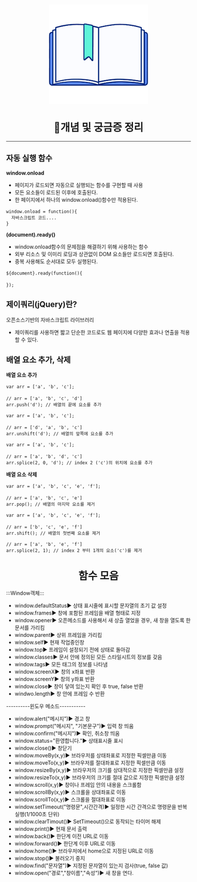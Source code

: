 <div align="center" id="top">
<img height="270px" width="270px" src="./logo.png"><br>
  <h1>📃개념 및 궁금증 정리</h1>
</div>

***
## 자동 실행 함수
**window.onload**
- 페이지가 로드되면 자동으로 실행되는 함수를 구현할 때 사용
- 모든 요소들이 로드된 이후에 호출된다.
- 한 페이지에서 하나의 window.onload()함수만 적용된다.
```
window.onload = function(){
  자바스크립트 코드....
}
```

**(document).ready()**
- window.onload함수의 문제점을 해결하기 위해 사용하는 함수
- 외부 리소스 및 이미리 로딩과 상관없이 DOM 요소들만 로드되면 호출된다.
- 중복 사용해도 순서대로 모두 실행된다.
```
${document}.ready(function(){

});
```

## 제이쿼리(jQuery)란?
오픈소스기반의 자바스크립트 라이브러리
- 제이쿼리를 사용하면 짧고 단순한 코드로도 웹 페이지에 다양한 효과나 연출을 적용할 수 있다.

## 배열 요소 추가, 삭제

**배열 요소 추가**
```
var arr = ['a', 'b', 'c'];

// arr = ['a', 'b', 'c', 'd']
arr.push('d'); // 배열의 끝에 요소를 추가
```

```
var arr = ['a', 'b', 'c'];

// arr = ['d', 'a', 'b', 'c']
arr.unshift('d'); // 배열의 앞쪽에 요소를 추가
```

```
var arr = ['a', 'b', 'c'];

// arr = ['a', 'b', 'd', 'c']
arr.splice(2, 0, 'd'); // index 2 ('c')의 위치에 요소를 추가
```

**배열 요소 삭제**
```
var arr = ['a', 'b', 'c', 'e', 'f'];

// arr = ['a', 'b', 'c', 'e']
arr.pop(); // 배열의 마지막 요소를 제거
```

```
var arr = ['a', 'b', 'c', 'e', 'f'];

// arr = ['b', 'c', 'e', 'f']
arr.shift(); // 배열의 첫번째 요소를 제거
```

```
// arr = ['a', 'b', 'e', 'f']
arr.splice(2, 1); // index 2 부터 1개의 요소('c')를 제거
```

<div align="center" id="top">
  <h1>함수 모음</h1>
</div>
:::Window객체:::

- window.defaultStatus▶ 상태 표시줄에 표시할 문자열의 초기 값 설정
- window.frames▶ 창에 포함된 프레임을 배열 형태로 지정
- window.opener▶ 오픈메소드를 사용해서 새 상츨 열었을 경우, 새 창을 열도록 한 문서를 가리킴
- window.parent▶ 상위 프레임을 가리킴
- window.self▶ 현재 작업중인창
- window.top▶ 프레임이 설정되기 전에 상태로 돌아감
- window.classes▶ 문서 안에 정의된 모든 스타일시트의 정보를 갖음
- window.tags▶ 모든 태그의 정보를 나타냄
- window.screenX▶ 창의 x좌표 반환
- window.screenY▶ 창의 y좌표 반환
- window.close▶ 창이 닿여 있는지 확인 후 true, false 반환
- windwo.length▶ 창 안에 프레임 수 반환

----------윈도우 메소드-----------

- window.alert("메시지")▶ 경고 창
- window.prompt("메시지", "기본문구")▶ 입력 창 띄움
- window.confirm("메시지")▶ 확인, 취소창 띄움
- window.status="환영합니다."▶ 상태표시줄 표시
- window.close()▶ 창닫기
- window.moveBy(x,y)▶ 브라우저를 상태좌표로 지정한 픽셀만큼 이동
- window.moveTo(x,y)▶ 브라우저를 절대좌표로 지정한 픽셀만큼 이동
- window.resizeBy(x,y)▶ 브라우저의 크기를 상대적으로 지정한 픽셀만큼 설정
- window.resizeTo(x,y)▶ 브라우저의 크기를 절대 값으로 지정한 픽셀만큼 설정
- window.scroll(x,y)▶ 창이나 프레임 안의 내용을 스크롤함
- window.scrollBy(x,y)▶ 스크롤을 상대좌표로 이동
- window.scrollTo(x,y)▶ 스크롤을 절대좌표로 이동
- window.setTimeout("명령문",시간간격)▶ 일정한 시간 간격으로 명령문을 반복 실행(1/1000초 단위)
- window.clearTimout()▶ SetTimeout()으로 동작되는 타이머 해제
- window.print()▶ 현재 문서 출력
- window.back()▶ 한단계 이전 URL로 이동
- window.forward()▶ 한단계 이후 URL로 이동
- window.home()▶ 브라우저에서 home으로 지정된 URL로 이동
- window.stop()▶ 불러오기 중지
- window.find("문자열")▶ 지정된 문자열이 있는지 검사(true, false 값)
- window.open("경로","창이름","속성")▶ 새 창을 연다.

